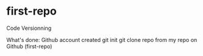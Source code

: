# first-repo
Code Versionning

What's done:
Github account created
git init 
git clone repo from my repo on Github (first-repo)